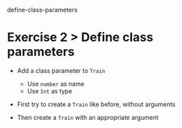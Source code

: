 define-class-parameters

# Exercise 2 > Define class parameters

- Add a class parameter to `Train`
  - Use `number` as name
  - Use `Int` as type

- First try to create a `Train` like before, without arguments

- Then create a `Train` with an appropriate argument
